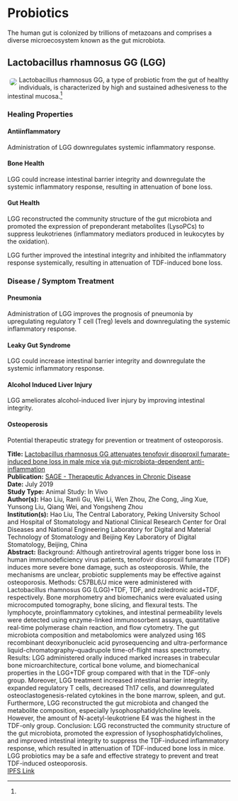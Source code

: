 # Probiotics

The human gut is colonized by trillions of metazoans and comprises a diverse microecosystem known as the gut microbiota.

## Lactobacillus rhamnosus GG (LGG)

<img src="https://res.cloudinary.com/alchemist-cookbook/image/upload/w_200,f_auto/healing-items/bifidobacteria.jpg" style="border-radius: 5px; float:left; margin: 5px;">Lactobacillus rhamnosus GG, a type of probiotic from the gut of healthy individuals, is characterized by high and sustained adhesiveness to the intestinal mucosa.[^1]

### Healing Properties

#### Antiinflammatory

Administration of LGG downregulates systemic inflammatory response.

#### Bone Health

LGG could increase intestinal barrier integrity and downregulate the systemic inflammatory response, resulting in attenuation of bone loss.

#### Gut Health

LGG reconstructed the community structure of the gut microbiota and promoted the expression of preponderant metabolites (LysoPCs) to suppress leukotrienes (inflammatory mediators produced in leukocytes by the oxidation).

LGG further improved the intestinal integrity and inhibited the inflammatory response systemically, resulting in attenuation of TDF-induced bone loss. 

### Disease / Symptom Treatment

#### Pneumonia 

Administration of LGG improves the prognosis of pneumonia by upregulating regulatory T cell (Treg) levels and downregulating the systemic inflammatory response.

#### Leaky Gut Syndrome

LGG could increase intestinal barrier integrity and downregulate the systemic inflammatory response.

#### Alcohol Induced Liver Injury

LGG ameliorates alcohol-induced liver injury by improving intestinal integrity.

#### Osteoperosis

Potential therapeutic strategy for prevention or treatment of osteoporosis.

[^1]: 
**Title:** [Lactobacillus rhamnosus GG attenuates tenofovir disoproxil fumarate-induced bone loss in male mice via gut-microbiota-dependent anti-inflammation](https://dx.doi.org/10.1177%2F2040622319860653)<br>
**Publication:** [SAGE - Therapeutic Advances in Chronic Disease](https://www.ncbi.nlm.nih.gov/pmc/articles/PMC6610433/#)<br>
**Date:** July 2019<br>
**Study Type:** Animal Study: In Vivo<br>
**Author(s):** Hao Liu, Ranli Gu, Wei Li, Wen Zhou, Zhe Cong, Jing Xue, Yunsong Liu, Qiang Wei, and Yongsheng Zhou<br>
**Institution(s):** Hao Liu, The Central Laboratory, Peking University School and Hospital of Stomatology and National Clinical Research Center for Oral Diseases and National Engineering Laboratory for Digital and Material Technology of Stomatology and Beijing Key Laboratory of Digital Stomatology, Beijing, China<br>
**Abstract:** Background: Although antiretroviral agents trigger bone loss in human immunodeficiency virus patients, tenofovir disoproxil fumarate (TDF) induces more severe bone damage, such as osteoporosis. While, the mechanisms are unclear, probiotic supplements may be effective against osteoporosis.
Methods: C57BL6/J mice were administered with Lactobacillus rhamnosus GG (LGG)+TDF, TDF, and zoledronic acid+TDF, respectively. Bone morphometry and biomechanics were evaluated using microcomputed tomography, bone slicing, and flexural tests. The lymphocyte, proinflammatory cytokines, and intestinal permeability levels were detected using enzyme-linked immunosorbent assays, quantitative real-time polymerase chain reaction, and flow cytometry. The gut microbiota composition and metabolomics were analyzed using 16S recombinant deoxyribonucleic acid pyrosequencing and ultra-performance liquid-chromatography–quadrupole time-of-flight mass spectrometry. Results: LGG administered orally induced marked increases in trabecular bone microarchitecture, cortical bone volume, and biomechanical properties in the LGG+TDF group compared with that in the TDF-only group. Moreover, LGG treatment increased intestinal barrier integrity, expanded regulatory T cells, decreased Th17 cells, and downregulated osteoclastogenesis-related cytokines in the bone marrow, spleen, and gut. Furthermore, LGG reconstructed the gut microbiota and changed the metabolite composition, especially lysophosphatidylcholine levels. However, the amount of N-acetyl-leukotriene E4 was the highest in the TDF-only group. Conclusion: LGG reconstructed the community structure of the gut microbiota, promoted the expression of lysophosphatidylcholines, and improved intestinal integrity to suppress the TDF-induced inflammatory response, which resulted in attenuation of TDF-induced bone loss in mice. LGG probiotics may be a safe and effective strategy to prevent and treat TDF-induced osteoporosis.<br>
[IPFS Link](https://ipfs.io/ipfs/QmXYhFaKGjnz1kZGvPjSXaA8U8FUwcnu4NP6gnJyHMR8pd)

<!-- [^1]: 
**Title:** [ ]( )<br>
**Publication:** [ ]( )<br>
**Date:** <br>
**Study Type:** Animal Study, Commentary, Human Study: In Vitro - In Vivo - In Silico, Human: Case Report, Meta Analysis, Review<br>
**Author(s):** <br>
**Institution(s):** <br>
**Abstract:** <br>
[IPFS Link](https://ipfs.io/ipfs/) -->